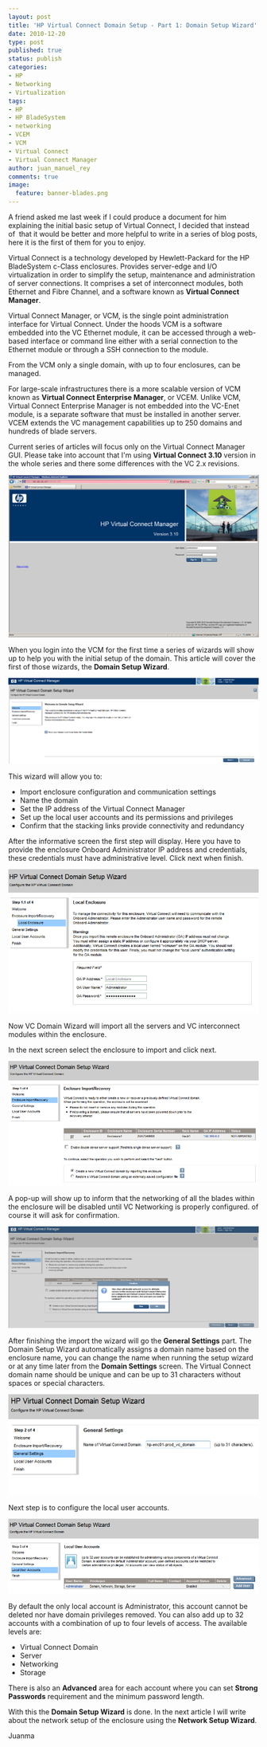 ```yaml
---
layout: post
title: 'HP Virtual Connect Domain Setup - Part 1: Domain Setup Wizard'
date: 2010-12-20
type: post
published: true
status: publish
categories:
- HP
- Networking
- Virtualization
tags:
- HP
- HP BladeSystem
- networking
- VCEM
- VCM
- Virtual Connect
- Virtual Connect Manager
author: juan_manuel_rey
comments: true
image:
  feature: banner-blades.png
---
```


A friend asked me last week if I could produce a document for him explaining the initial basic setup of Virtual Connect, I decided that instead of  that it would be better and more helpful to write in a series of blog posts, here it is the first of them for you to enjoy.

Virtual Connect is a technology developed by Hewlett-Packard for the HP BladeSystem c-Class enclosures. Provides server-edge and I/O virtualization in order to simplify the setup, maintenance and administration of server connections. It comprises a set of interconnect modules, both Ethernet and Fibre Channel, and a software known as **Virtual Connect Manager**.

Virtual Connect Manager, or VCM, is the single point administration interface for Virtual Connect. Under the hoods VCM is a software embedded into the VC Ethernet module, it can be accessed through a web-based interface or command line either with a serial connection to the Ethernet module or through a SSH connection to the module.

From the VCM only a single domain, with up to four enclosures, can be managed.

For large-scale infrastructures there is a more scalable version of VCM known as **Virtual Connect Enterprise Manager**, or VCEM. Unlike VCM, Virtual Connect Enterprise Manager is not embedded into the VC-Enet module, is a separate software that must be installed in another server. VCEM extends the VC management capabilities up to 250 domains and hundreds of blade servers.

Current series of articles will focus only on the Virtual Connect Manager GUI. Please take into account that I'm using **Virtual Connect 3.10** version in the whole series and there some differences with the VC 2.x revisions.

[![](/images/vcm_login.png "VCM login page")]({{site.utl}}/images/vcm_login.png)

When you login into the VCM for the first time a series of wizards will show up to help you with the initial setup of the domain. This article will cover the first of those wizards, the **Domain Setup Wizard**.

[![](/images/domain_wizard_1.png "Wizard Domain first screen")]({{site.url}}/images/domain_wizard_1.png)

This wizard will allow you to:

-   Import enclosure configuration and communication settings
-   Name the domain
-   Set the IP address of the Virtual Connect Manager
-   Set up the local user accounts and its permissions and privileges
-   Confirm that the stacking links provide connectivity and redundancy

After the informative screen the first step will display. Here you have to provide the enclosure Onboard Administrator IP address and credentials, these credentials must have administrative level. Click next when finish.

[![](/images/domain_wizard_2.png "Domain wizard screen")]({{site.url}}/images/domain_wizard_2.png)

Now VC Domain Wizard will import all the servers and VC interconnect modules within the enclosure.

In the next screen select the enclosure to import and click next.

[![](/images/domain_wizard_3.png "Domain Wizard")]({{site.url}}/images/domain_wizard_3.png)

A pop-up will show up to inform that the networking of all the blades within the enclosure will be disabled until VC Networking is properly configured. of course it will ask for confirmation.

[![](/images/domain_wizard_4.png)]({{site.url}}/images/domain_wizard_4.png)

After finishing the import the wizard will go the **General Settings** part. The Domain Setup Wizard automatically assigns a domain name based on the enclosure name, you can change the name when running the setup wizard or at any time later from the **Domain Settings** screen. The Virtual Connect domain name should be unique and can be up to 31 characters without spaces or special characters.

[![](/images/domain_wizard_5.png)]({{site.url}}/images/domain_wizard_5.png)

Next step is to configure the local user accounts.

[![](/images/domain_wizard_6.png)]({{site.url}}/images/domain_wizard_6.png)

By default the only local account is Administrator, this account cannot be deleted nor have domain privileges removed. You can also add up to 32 accounts with a combination of up to four levels of access. The available levels are:

-   Virtual Connect Domain
-   Server
-   Networking
-   Storage

There is also an **Advanced** area for each account where you can set **Strong Passwords** requirement and the minimum password length.

With this the **Domain Setup Wizard** is done. In the next article I will write about the network setup of the enclosure using the **Network Setup Wizard**.

Juanma
